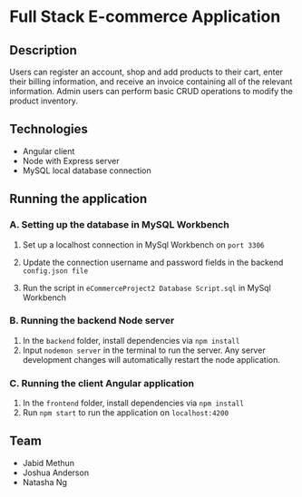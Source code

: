 # Full Stack E-commerce Application
## Description
Users can register an account, shop and add products to their cart, enter their billing information, and receive an invoice containing all of the relevant information. Admin users can perform basic CRUD operations to modify the product inventory.

## Technologies
* Angular client
* Node with Express server
* MySQL local database connection

## Running the application

### A. Setting up the database in MySQL Workbench

   1. Set up a localhost connection in MySql Workbench on ```port 3306```

   2. Update the connection username and password fields in the backend ```config.json file```
   
   3. Run the script in ```eCommerceProject2 Database Script.sql``` in MySql Workbench

### B. Running the backend Node server

1. In the ```backend``` folder, install dependencies via ```npm install```
2. Input ```nodemon server``` in the terminal to run the server. Any server development changes will automatically restart the node application.

### C. Running the client Angular application

1. In the ```frontend``` folder, install dependencies via ```npm install```
2. Run ```npm start``` to run the application on ```localhost:4200```

## Team
* Jabid Methun
* Joshua Anderson
* Natasha Ng